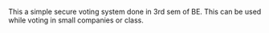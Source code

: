 This a simple secure voting system done in 3rd sem of BE. This can be used while voting in small companies or class.
